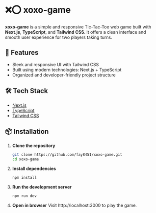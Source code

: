 # ❌⭕ xoxo-game

**xoxo-game** is a simple and responsive Tic-Tac-Toe web game built with **Next.js**, **TypeScript**, and **Tailwind CSS**. It offers a clean interface and smooth user experience for two players taking turns.

## 🚀 Features

- Sleek and responsive UI with Tailwind CSS
- Built using modern technologies: Next.js + TypeScript
- Organized and developer-friendly project structure

## 🛠️ Tech Stack

- [Next.js](https://nextjs.org/)
- [TypeScript](https://www.typescriptlang.org/)
- [Tailwind CSS](https://tailwindcss.com/)

## 📦 Installation

1. **Clone the repository**

   ```bash
   git clone https://github.com/fay8451/xoxo-game.git
   cd xoxo-game
   
2. **Install dependencies**
   ``` bash
   npm install
   
3. **Run the development server**
   ``` bash
   npm run dev
   
4. **Open in browser**
Visit http://localhost:3000 to play the game.
